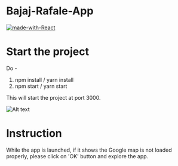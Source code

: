 # Bajaj-Rafale-App

[![made-with-React](https://img.shields.io/badge/Made%20with-ReactJS-1f425f.svg)](https://www.latex-project.org/)

# Start the project

Do - 
1. npm install / yarn install
2. npm start / yarn start

This will start the project at port 3000.

![Alt text](src/assests/ss1.png "Landing")

# Instruction
  While the app is launched, if it shows the Google map is not loaded properly, please click on 'OK' button and explore the app.
